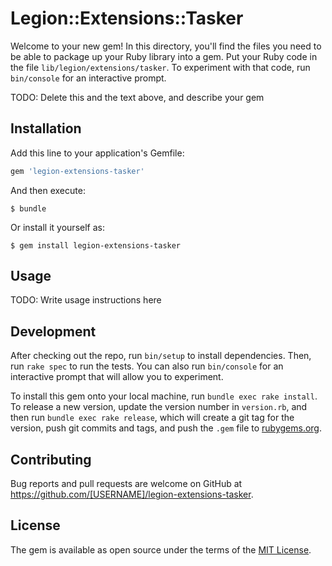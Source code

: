 # Legion::Extensions::Tasker

Welcome to your new gem! In this directory, you'll find the files you need to be able to package up your Ruby library into a gem. Put your Ruby code in the file `lib/legion/extensions/tasker`. To experiment with that code, run `bin/console` for an interactive prompt.

TODO: Delete this and the text above, and describe your gem

## Installation

Add this line to your application's Gemfile:

```ruby
gem 'legion-extensions-tasker'
```

And then execute:

    $ bundle

Or install it yourself as:

    $ gem install legion-extensions-tasker

## Usage

TODO: Write usage instructions here

## Development

After checking out the repo, run `bin/setup` to install dependencies. Then, run `rake spec` to run the tests. You can also run `bin/console` for an interactive prompt that will allow you to experiment.

To install this gem onto your local machine, run `bundle exec rake install`. To release a new version, update the version number in `version.rb`, and then run `bundle exec rake release`, which will create a git tag for the version, push git commits and tags, and push the `.gem` file to [rubygems.org](https://rubygems.org).

## Contributing

Bug reports and pull requests are welcome on GitHub at https://github.com/[USERNAME]/legion-extensions-tasker.

## License

The gem is available as open source under the terms of the [MIT License](https://opensource.org/licenses/MIT).

